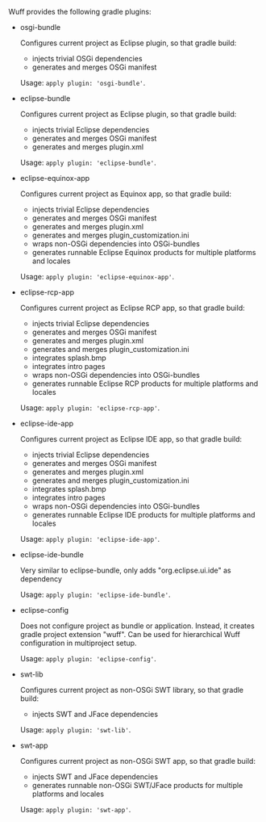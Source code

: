Wuff provides the following gradle plugins:

- osgi-bundle

  Configures current project as Eclipse plugin, so that gradle build:
  - injects trivial OSGi dependencies
  - generates and merges OSGi manifest

  Usage: `apply plugin: 'osgi-bundle'`.

- eclipse-bundle

  Configures current project as Eclipse plugin, so that gradle build:
  - injects trivial Eclipse dependencies
  - generates and merges OSGi manifest
  - generates and merges plugin.xml

  Usage: `apply plugin: 'eclipse-bundle'`.

- eclipse-equinox-app

  Configures current project as Equinox app, so that gradle build:
  - injects trivial Eclipse dependencies
  - generates and merges OSGi manifest
  - generates and merges plugin.xml
  - generates and merges plugin_customization.ini
  - wraps non-OSGi dependencies into OSGi-bundles
  - generates runnable Eclipse Equinox products for multiple platforms and locales

  Usage: `apply plugin: 'eclipse-equinox-app'`.

- eclipse-rcp-app

  Configures current project as Eclipse RCP app, so that gradle build:
  - injects trivial Eclipse dependencies
  - generates and merges OSGi manifest
  - generates and merges plugin.xml
  - generates and merges plugin_customization.ini
  - integrates splash.bmp
  - integrates intro pages
  - wraps non-OSGi dependencies into OSGi-bundles
  - generates runnable Eclipse RCP products for multiple platforms and locales

  Usage: `apply plugin: 'eclipse-rcp-app'`.

- eclipse-ide-app

  Configures current project as Eclipse IDE app, so that gradle build:
  - injects trivial Eclipse dependencies
  - generates and merges OSGi manifest
  - generates and merges plugin.xml
  - generates and merges plugin_customization.ini
  - integrates splash.bmp
  - integrates intro pages
  - wraps non-OSGi dependencies into OSGi-bundles
  - generates runnable Eclipse IDE products for multiple platforms and locales

  Usage: `apply plugin: 'eclipse-ide-app'`.

- eclipse-ide-bundle

  Very similar to eclipse-bundle, only adds "org.eclipse.ui.ide" as dependency

  Usage: `apply plugin: 'eclipse-ide-bundle'`.

- eclipse-config

  Does not configure project as bundle or application. Instead, it creates gradle project extension "wuff". Can be used for hierarchical Wuff configuration in multiproject setup.

  Usage: `apply plugin: 'eclipse-config'`.

- swt-lib

  Configures current project as non-OSGi SWT library, so that gradle build:
  - injects SWT and JFace dependencies

  Usage: `apply plugin: 'swt-lib'`.

- swt-app

  Configures current project as non-OSGi SWT app, so that gradle build:
  - injects SWT and JFace dependencies
  - generates runnable non-OSGi SWT/JFace products for multiple platforms and locales

  Usage: `apply plugin: 'swt-app'`.
